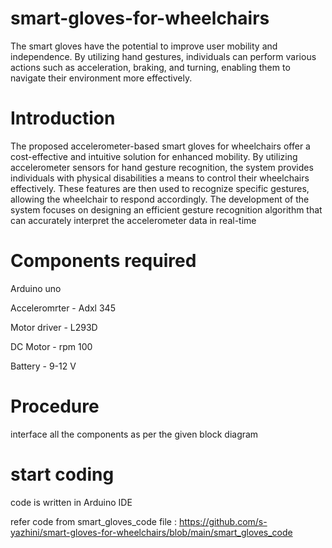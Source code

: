# smart-gloves-for-wheelchairs
The smart gloves have the potential to improve user mobility and independence. By utilizing hand gestures, individuals can perform various actions such as acceleration, braking, and turning, enabling them to navigate their environment more effectively. 


# Introduction

The proposed accelerometer-based smart gloves for wheelchairs
offer a cost-effective and intuitive solution for enhanced
mobility. By utilizing accelerometer sensors for hand gesture
recognition, the system provides individuals with physical
disabilities a means to control their wheelchairs effectively.
These features are then used to recognize specific gestures,
allowing the wheelchair to respond accordingly. The
development of the system focuses on designing an efficient
gesture recognition algorithm that can accurately interpret the
accelerometer data in real-time

# Components required

Arduino uno

Acceleromrter - Adxl 345

Motor driver - L293D

DC Motor - rpm 100

Battery - 9-12 V

# Procedure

interface all the components as per the given block diagram


# start coding

code is written in Arduino IDE

refer code from smart_gloves_code file :
https://github.com/s-yazhini/smart-gloves-for-wheelchairs/blob/main/smart_gloves_code
